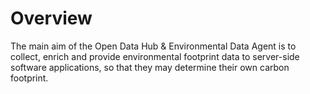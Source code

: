 # Overview

The main aim of the Open Data Hub & Environmental Data Agent is to collect, enrich and provide environmental footprint data to server-side software applications, so that they may determine their own carbon footprint.
